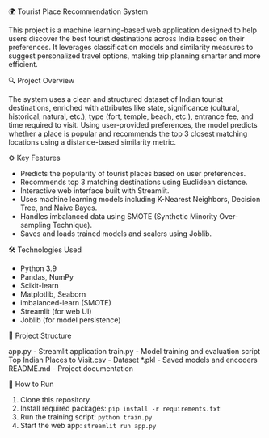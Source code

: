 🌍 Tourist Place Recommendation System

This project is a machine learning-based web application designed to help users discover the best tourist destinations across India based on their preferences. It leverages classification models and similarity measures to suggest personalized travel options, making trip planning smarter and more efficient.

🔍 Project Overview

The system uses a clean and structured dataset of Indian tourist destinations, enriched with attributes like state, significance (cultural, historical, natural, etc.), type (fort, temple, beach, etc.), entrance fee, and time required to visit. Using user-provided preferences, the model predicts whether a place is popular and recommends the top 3 closest matching locations using a distance-based similarity metric.

⚙️ Key Features

* Predicts the popularity of tourist places based on user preferences.
* Recommends top 3 matching destinations using Euclidean distance.
* Interactive web interface built with Streamlit.
* Uses machine learning models including K-Nearest Neighbors, Decision Tree, and Naive Bayes.
* Handles imbalanced data using SMOTE (Synthetic Minority Over-sampling Technique).
* Saves and loads trained models and scalers using Joblib.

🛠️ Technologies Used

* Python 3.9
* Pandas, NumPy
* Scikit-learn
* Matplotlib, Seaborn
* imbalanced-learn (SMOTE)
* Streamlit (for web UI)
* Joblib (for model persistence)
  
📁 Project Structure

 app.py                          -   Streamlit application
 train.py                        -   Model training and evaluation script
 Top Indian Places to Visit.csv  -   Dataset
 *.pkl                           -   Saved models and encoders
 README.md                       -   Project documentation


🚀 How to Run

1. Clone this repository.
2. Install required packages: `pip install -r requirements.txt`
3. Run the training script: `python train.py`
4. Start the web app: `streamlit run app.py`
